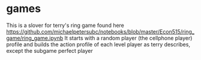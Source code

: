 # games
This is a slover for terry's ring game found here https://github.com/michaelpetersubc/notebooks/blob/master/Econ515/ring_game/ring_game.ipynb
It starts with a random player (the cellphone player) profile and builds the action profile  of each level player as terry describes, except 
the subgame perfect player
